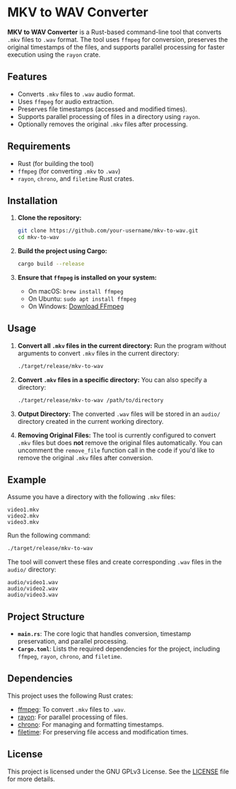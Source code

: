 
# MKV to WAV Converter

**MKV to WAV Converter** is a Rust-based command-line tool that converts `.mkv` files to `.wav` format. The tool uses `ffmpeg` for conversion, preserves the original timestamps of the files, and supports parallel processing for faster execution using the `rayon` crate.

## Features

- Converts `.mkv` files to `.wav` audio format.
- Uses `ffmpeg` for audio extraction.
- Preserves file timestamps (accessed and modified times).
- Supports parallel processing of files in a directory using `rayon`.
- Optionally removes the original `.mkv` files after processing.

## Requirements

- Rust (for building the tool)
- `ffmpeg` (for converting `.mkv` to `.wav`)
- `rayon`, `chrono`, and `filetime` Rust crates.

## Installation

1. **Clone the repository:**
   ```bash
   git clone https://github.com/your-username/mkv-to-wav.git
   cd mkv-to-wav
   ```

2. **Build the project using Cargo:**
   ```bash
   cargo build --release
   ```

3. **Ensure that `ffmpeg` is installed on your system:**
   - On macOS: `brew install ffmpeg`
   - On Ubuntu: `sudo apt install ffmpeg`
   - On Windows: [Download FFmpeg](https://ffmpeg.org/download.html)

## Usage

1. **Convert all `.mkv` files in the current directory:**
   Run the program without arguments to convert `.mkv` files in the current directory:
   ```bash
   ./target/release/mkv-to-wav
   ```

2. **Convert `.mkv` files in a specific directory:**
   You can also specify a directory:
   ```bash
   ./target/release/mkv-to-wav /path/to/directory
   ```

3. **Output Directory:**
   The converted `.wav` files will be stored in an `audio/` directory created in the current working directory.

4. **Removing Original Files:**
   The tool is currently configured to convert `.mkv` files but does **not** remove the original files automatically. You can uncomment the `remove_file` function call in the code if you'd like to remove the original `.mkv` files after conversion.

## Example

Assume you have a directory with the following `.mkv` files:

```text
video1.mkv
video2.mkv
video3.mkv
```

Run the following command:

```bash
./target/release/mkv-to-wav
```

The tool will convert these files and create corresponding `.wav` files in the `audio/` directory:

```text
audio/video1.wav
audio/video2.wav
audio/video3.wav
```

## Project Structure

- **`main.rs`**: The core logic that handles conversion, timestamp preservation, and parallel processing.
- **`Cargo.toml`**: Lists the required dependencies for the project, including `ffmpeg`, `rayon`, `chrono`, and `filetime`.

## Dependencies

This project uses the following Rust crates:

- [ffmpeg](https://ffmpeg.org): To convert `.mkv` files to `.wav`.
- [rayon](https://crates.io/crates/rayon): For parallel processing of files.
- [chrono](https://crates.io/crates/chrono): For managing and formatting timestamps.
- [filetime](https://crates.io/crates/filetime): For preserving file access and modification times.

## License

This project is licensed under the GNU GPLv3 License. See the [LICENSE](LICENSE) file for more details.

